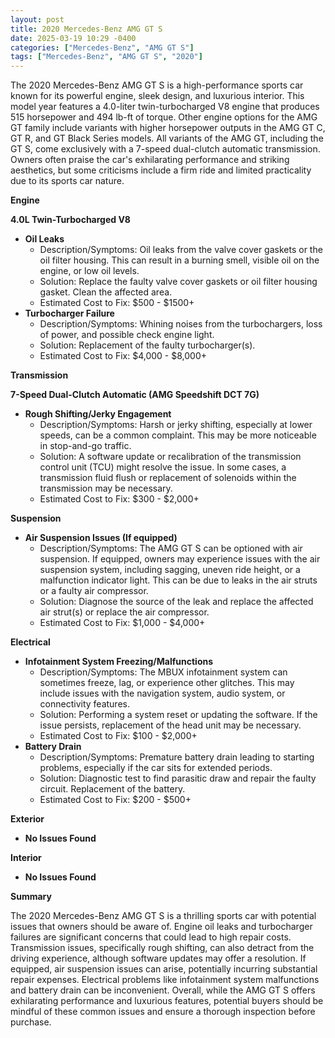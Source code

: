 ```yaml
---
layout: post
title: 2020 Mercedes-Benz AMG GT S
date: 2025-03-19 10:29 -0400
categories: ["Mercedes-Benz", "AMG GT S"]
tags: ["Mercedes-Benz", "AMG GT S", "2020"]
---
```

The 2020 Mercedes-Benz AMG GT S is a high-performance sports car known for its powerful engine, sleek design, and luxurious interior. This model year features a 4.0-liter twin-turbocharged V8 engine that produces 515 horsepower and 494 lb-ft of torque. Other engine options for the AMG GT family include variants with higher horsepower outputs in the AMG GT C, GT R, and GT Black Series models. All variants of the AMG GT, including the GT S, come exclusively with a 7-speed dual-clutch automatic transmission. Owners often praise the car's exhilarating performance and striking aesthetics, but some criticisms include a firm ride and limited practicality due to its sports car nature.

**Engine**

**4.0L Twin-Turbocharged V8**

*   **Oil Leaks**
    *   Description/Symptoms: Oil leaks from the valve cover gaskets or the oil filter housing. This can result in a burning smell, visible oil on the engine, or low oil levels.
    *   Solution: Replace the faulty valve cover gaskets or oil filter housing gasket. Clean the affected area.
    *   Estimated Cost to Fix: $500 - $1500+
*   **Turbocharger Failure**
    *   Description/Symptoms: Whining noises from the turbochargers, loss of power, and possible check engine light.
    *   Solution: Replacement of the faulty turbocharger(s).
    *   Estimated Cost to Fix: $4,000 - $8,000+

**Transmission**

**7-Speed Dual-Clutch Automatic (AMG Speedshift DCT 7G)**

*   **Rough Shifting/Jerky Engagement**
    *   Description/Symptoms: Harsh or jerky shifting, especially at lower speeds, can be a common complaint. This may be more noticeable in stop-and-go traffic.
    *   Solution: A software update or recalibration of the transmission control unit (TCU) might resolve the issue. In some cases, a transmission fluid flush or replacement of solenoids within the transmission may be necessary.
    *   Estimated Cost to Fix: $300 - $2,000+

**Suspension**

*   **Air Suspension Issues (If equipped)**
    *   Description/Symptoms: The AMG GT S can be optioned with air suspension. If equipped, owners may experience issues with the air suspension system, including sagging, uneven ride height, or a malfunction indicator light. This can be due to leaks in the air struts or a faulty air compressor.
    *   Solution: Diagnose the source of the leak and replace the affected air strut(s) or replace the air compressor.
    *   Estimated Cost to Fix: $1,000 - $4,000+

**Electrical**

*   **Infotainment System Freezing/Malfunctions**
    *   Description/Symptoms: The MBUX infotainment system can sometimes freeze, lag, or experience other glitches. This may include issues with the navigation system, audio system, or connectivity features.
    *   Solution: Performing a system reset or updating the software. If the issue persists, replacement of the head unit may be necessary.
    *   Estimated Cost to Fix: $100 - $2,000+
*   **Battery Drain**
    *   Description/Symptoms: Premature battery drain leading to starting problems, especially if the car sits for extended periods.
    *   Solution: Diagnostic test to find parasitic draw and repair the faulty circuit. Replacement of the battery.
    *   Estimated Cost to Fix: $200 - $500+

**Exterior**

*   **No Issues Found**

**Interior**

*   **No Issues Found**

**Summary**

The 2020 Mercedes-Benz AMG GT S is a thrilling sports car with potential issues that owners should be aware of. Engine oil leaks and turbocharger failures are significant concerns that could lead to high repair costs. Transmission issues, specifically rough shifting, can also detract from the driving experience, although software updates may offer a resolution. If equipped, air suspension issues can arise, potentially incurring substantial repair expenses. Electrical problems like infotainment system malfunctions and battery drain can be inconvenient. Overall, while the AMG GT S offers exhilarating performance and luxurious features, potential buyers should be mindful of these common issues and ensure a thorough inspection before purchase.

